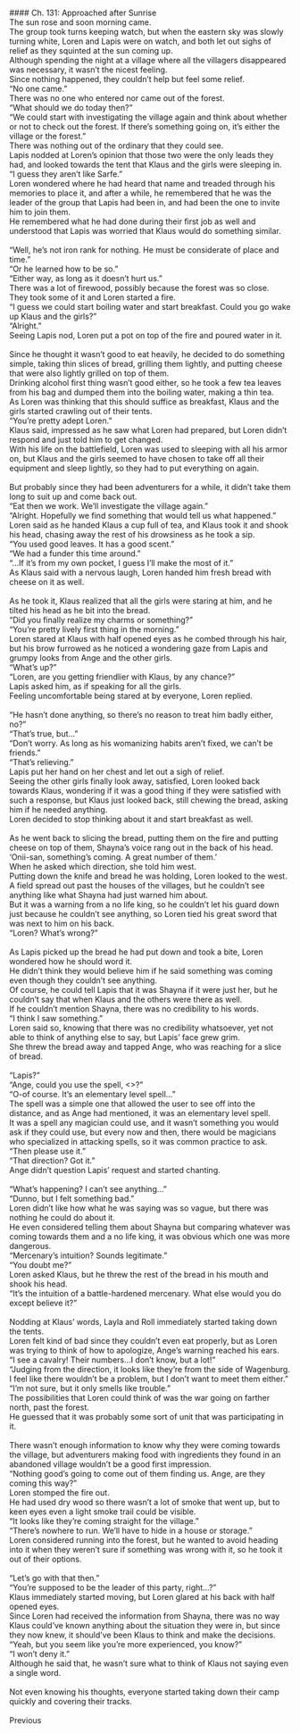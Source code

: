 <br/>
#### Ch. 131: Approached after Sunrise
 <br/>
The sun rose and soon morning came.<br/>
The group took turns keeping watch, but when the eastern sky was slowly turning white, Loren and Lapis were on watch, and both let out sighs of relief as they squinted at the sun coming up.<br/>
Although spending the night at a village where all the villagers disappeared was necessary, it wasn’t the nicest feeling.<br/>
Since nothing happened, they couldn’t help but feel some relief.<br/>
“No one came.”<br/>
There was no one who entered nor came out of the forest.<br/>
“What should we do today then?”<br/>
“We could start with investigating the village again and think about whether or not to check out the forest. If there’s something going on, it’s either the village or the forest.”<br/>
There was nothing out of the ordinary that they could see.<br/>
Lapis nodded at Loren’s opinion that those two were the only leads they had, and looked towards the tent that Klaus and the girls were sleeping in.<br/>
“I guess they aren’t like Sarfe.”<br/>
Loren wondered where he had heard that name and treaded through his memories to place it, and after a while, he remembered that he was the leader of the group that Lapis had been in, and had been the one to invite him to join them.<br/>
He remembered what he had done during their first job as well and understood that Lapis was worried that Klaus would do something similar.<br/>
<br/>“Well, he’s not iron rank for nothing. He must be considerate of place and time.”<br/>
“Or he learned how to be so.”<br/>
“Either way, as long as it doesn’t hurt us.”<br/>
There was a lot of firewood, possibly because the forest was so close.<br/>
They took some of it and Loren started a fire.<br/>
“I guess we could start boiling water and start breakfast. Could you go wake up Klaus and the girls?”<br/>
“Alright.”<br/>
Seeing Lapis nod, Loren put a pot on top of the fire and poured water in it.<br/>
<br/>Since he thought it wasn’t good to eat heavily, he decided to do something simple, taking thin slices of bread, grilling them lightly, and putting cheese that were also lightly grilled on top of them.<br/>
Drinking alcohol first thing wasn’t good either, so he took a few tea leaves from his bag and dumped them into the boiling water, making a thin tea.<br/>
As Loren was thinking that this should suffice as breakfast, Klaus and the girls started crawling out of their tents.<br/>
“You’re pretty adept Loren.”<br/>
Klaus said, impressed as he saw what Loren had prepared, but Loren didn’t respond and just told him to get changed.<br/>
With his life on the battlefield, Loren was used to sleeping with all his armor on, but Klaus and the girls seemed to have chosen to take off all their equipment and sleep lightly, so they had to put everything on again.<br/>
<br/>But probably since they had been adventurers for a while, it didn’t take them long to suit up and come back out.<br/>
“Eat then we work. We’ll investigate the village again.”<br/>
“Alright. Hopefully we find something that would tell us what happened.”<br/>
Loren said as he handed Klaus a cup full of tea, and Klaus took it and shook his head, chasing away the rest of his drowsiness as he took a sip.<br/>
“You used good leaves. It has a good scent.”<br/>
“We had a funder this time around.”<br/>
“…If it’s from my own pocket, I guess I’ll make the most of it.”<br/>
As Klaus said with a nervous laugh, Loren handed him fresh bread with cheese on it as well.<br/>
<br/>As he took it, Klaus realized that all the girls were staring at him, and he tilted his head as he bit into the bread.<br/>
“Did you finally realize my charms or something?”<br/>
“You’re pretty lively first thing in the morning.”<br/>
Loren stared at Klaus with half opened eyes as he combed through his hair, but his brow furrowed as he noticed a wondering gaze from Lapis and grumpy looks from Ange and the other girls.<br/>
“What’s up?”<br/>
“Loren, are you getting friendlier with Klaus, by any chance?”<br/>
Lapis asked him, as if speaking for all the girls.<br/>
Feeling uncomfortable being stared at by everyone, Loren replied.<br/>
<br/>“He hasn’t done anything, so there’s no reason to treat him badly either, no?”<br/>
“That’s true, but…”<br/>
“Don’t worry. As long as his womanizing habits aren’t fixed, we can’t be friends.”<br/>
“That’s relieving.”<br/>
Lapis put her hand on her chest and let out a sigh of relief.<br/>
Seeing the other girls finally look away, satisfied, Loren looked back towards Klaus, wondering if it was a good thing if they were satisfied with such a response, but Klaus just looked back, still chewing the bread, asking him if he needed anything.<br/>
Loren decided to stop thinking about it and start breakfast as well.<br/>
<br/>
As he went back to slicing the bread, putting them on the fire and putting cheese on top of them, Shayna’s voice rang out in the back of his head.<br/>
‘Onii-san, something’s coming. A great number of them.’<br/>
When he asked which direction, she told him west.<br/>
Putting down the knife and bread he was holding, Loren looked to the west.<br/>
A field spread out past the houses of the villages, but he couldn’t see anything like what Shayna had just warned him about.<br/>
But it was a warning from a no life king, so he couldn’t let his guard down just because he couldn’t see anything, so Loren tied his great sword that was next to him on his back.<br/>
“Loren? What’s wrong?”<br/>
<br/>
As Lapis picked up the bread he had put down and took a bite, Loren wondered how he should word it.<br/>
He didn’t think they would believe him if he said something was coming even though they couldn’t see anything.<br/>
Of course, he could tell Lapis that it was Shayna if it were just her, but he couldn’t say that when Klaus and the others were there as well.<br/>
If he couldn’t mention Shayna, there was no credibility to his words.<br/>
“I think I saw something.”<br/>
Loren said so, knowing that there was no credibility whatsoever, yet not able to think of anything else to say, but Lapis’ face grew grim.<br/>
She threw the bread away and tapped Ange, who was reaching for a slice of bread.<br/>
<br/>
“Lapis?”<br/>
“Ange, could you use the spell, <<Distant View>>?”<br/>
“O-of course. It’s an elementary level spell…”<br/>
The spell was a simple one that allowed the user to see off into the distance, and as Ange had mentioned, it was an elementary level spell.<br/>
It was a spell any magician could use, and it wasn’t something you would ask if they could use, but every now and then, there would be magicians who specialized in attacking spells, so it was common practice to ask.<br/>
“Then please use it.”<br/>
“That direction? Got it.”<br/>
Ange didn’t question Lapis’ request and started chanting.<br/>
<br/>
“What’s happening? I can’t see anything…”<br/>
“Dunno, but I felt something bad.”<br/>
Loren didn’t like how what he was saying was so vague, but there was nothing he could do about it.<br/>
He even considered telling them about Shayna but comparing whatever was coming towards them and a no life king, it was obvious which one was more dangerous.<br/>
“Mercenary’s intuition? Sounds legitimate.”<br/>
“You doubt me?”<br/>
Loren asked Klaus, but he threw the rest of the bread in his mouth and shook his head.<br/>
“It’s the intuition of a battle-hardened mercenary. What else would you do except believe it?”<br/>
<br/>
Nodding at Klaus’ words, Layla and Roll immediately started taking down the tents.<br/>
Loren felt kind of bad since they couldn’t even eat properly, but as Loren was trying to think of how to apologize, Ange’s warning reached his ears.<br/>
“I see a cavalry! Their numbers…I don’t know, but a lot!”<br/>
“Judging from the direction, it looks like they’re from the side of Wagenburg. I feel like there wouldn’t be a problem, but I don’t want to meet them either.”<br/>
“I’m not sure, but it only smells like trouble.”<br/>
The possibilities that Loren could think of was the war going on farther north, past the forest.<br/>
He guessed that it was probably some sort of unit that was participating in it.<br/>
<br/>
There wasn’t enough information to know why they were coming towards the village, but adventurers making food with ingredients they found in an abandoned village wouldn’t be a good first impression.<br/>
“Nothing good’s going to come out of them finding us. Ange, are they coming this way?”<br/>
Loren stomped the fire out.<br/>
He had used dry wood so there wasn’t a lot of smoke that went up, but to keen eyes even a light smoke trail could be visible.<br/>
“It looks like they’re coming straight for the village.”<br/>
“There’s nowhere to run. We’ll have to hide in a house or storage.”<br/>
Loren considered running into the forest, but he wanted to avoid heading into it when they weren’t sure if something was wrong with it, so he took it out of their options.<br/>
<br/>
“Let’s go with that then.”<br/>
“You’re supposed to be the leader of this party, right…?”<br/>
Klaus immediately started moving, but Loren glared at his back with half opened eyes.<br/>
Since Loren had received the information from Shayna, there was no way Klaus could’ve known anything about the situation they were in, but since they now knew, it should’ve been Klaus to think and make the decisions.<br/>
“Yeah, but you seem like you’re more experienced, you know?”<br/>
“I won’t deny it.”<br/>
Although he said that, he wasn’t sure what to think of Klaus not saying even a single word.<br/>
<br/>
Not even knowing his thoughts, everyone started taking down their camp quickly and covering their tracks.<br/>
 <br/>
Previous<br/>

